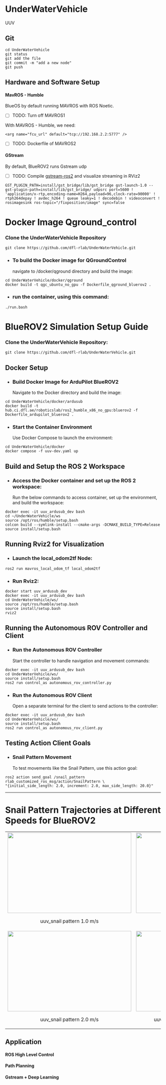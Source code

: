 # UnderWaterVehicle
UUV
## Git
```
cd UnderWaterVehicle
git status
git add the file
git commit -m "add a new node"
git push
```
## Hardware and Software Setup

#### MavROS - Humble
BlueOS by default running MAVROS with ROS Noetic.
- [ ] TODO: Turn off MAVROS1

With MAVROS - Humble, we need:
```
<arg name="fcu_url" default="tcp://192.168.2.2:5777" />
```
- [ ] TODO: Dockerfile of MAVROS2

#### GStream
By default, BlueROV2 runs Gstream udp
- [ ] TODO: Compile [gstream-ros2](https://github.com/BrettRD/ros-gst-bridge) and visualize streaming in RViz2
```
GST_PLUGIN_PATH=install/gst_bridge/lib/gst_bridge gst-launch-1.0 --gst-plugin-path=install/lib/gst_bridge/ udpsrc port=5600 ! 'application/x-rtp,encoding-name=H264,payload=96,clock-rate=90000' ! rtph264depay ! avdec_h264 ! queue leaky=1 ! decodebin ! videoconvert ! rosimagesink ros-topic="/fixposition/image" sync=false
```

# Docker Image Qground_control 

### Clone the UnderWaterVehicle Repository
```
git clone https://github.com/dfl-rlab/UnderWaterVehicle.git
```
- ### **To build the Docker image for QGroundControl**
   navigate to /docker/qground directory and build the image: 
```
cd UnderWaterVehicle/docker/qground
docker build -t qgc_ubuntu_no_gpu -f Dockerfile_qground_bluerov2 .
```
- ### **run the container, using this command:**
```
./run.bash
 ```

# BlueROV2 Simulation Setup Guide

### Clone the UnderWaterVehicle Repository:
```
git clone https://github.com/dfl-rlab/UnderWaterVehicle.git
```
## Docker Setup

- ### **Build Docker Image for ArduPilot BlueROV2**  
   Navigate to the Docker directory and build the image:           
```
cd UnderWaterVehicle/docker/ardusub
docker build -t hub.ci.dfl.ae/roboticslab/ros2_humble_x86_no_gpu:bluerov2 -f Dockerfile_ardupilot_bluerov2 .
```
- ### **Start the Container Environment**         
   Use Docker Compose to launch the environment:
```
cd UnderWaterVehicle/docker
docker compose -f uuv-dev.yaml up
```

## Build and Setup the ROS 2 Workspace
- ### **Access the Docker container and set up the ROS 2 workspace:**
   Run the below commands to access container, set up the environment, and build the workspace:
```
docker exec -it uuv_ardusub_dev bash
cd ~/UnderWaterVehicle/ws
source /opt/ros/humble/setup.bash
colcon build --symlink-install --cmake-args -DCMAKE_BUILD_TYPE=Release
source install/setup.bash 
```

## Running Rviz2 for Visualization
- ### **Launch the local_odom2tf Node:**
```
ros2 run mavros_local_odom_tf local_odom2tf 
```
- ### **Run Rviz2:**
```
docker start uuv_ardusub_dev
docker exec -it uuv_ardusub_dev bash
cd UnderWaterVehicle/ws/
source /opt/ros/humble/setup.bash
source install/setup.bash 
rviz2
```

## Running the Autonomous ROV Controller and Client
- ### **Run the Autonomous ROV Controller**
   Start the controller to handle navigation and movement commands:
```
docker exec -it uuv_ardusub_dev bash
cd UnderWaterVehicle/ws/
source install/setup.bash
ros2 run control_as autonomous_rov_controller.py
```
- ### **Run the Autonomous ROV Client**
   Open a separate terminal for the client to send actions to the controller:
```
docker exec -it uuv_ardusub_dev bash
cd UnderWaterVehicle/ws/
source install/setup.bash
ros2 run control_as autonomous_rov_client.py
```

## Testing Action Client Goals
- ### **Snail Pattern Movement**
   To test movements like the Snail Pattern, use this action goal:
```
ros2 action send_goal /snail_pattern rlab_customized_ros_msg/action/SnailPattern \
"{initial_side_length: 2.0, increment: 2.0, max_side_length: 20.0}"
```
--------------------------------------------------------------------
# Snail Pattern Trajectories at Different Speeds for BlueROV2
<table align='center'>
  <tr width="100%">
    <td width="50%"><img src="https://github.com/dfl-rlab/documentation_materials/blob/master/uuv/uuv_snail_1.0_mps.png" width="400" height="260"/><p align='center'>uuv_snail pattern 1.0 m/s</p></td>
    <td width="50%"><img src="https://github.com/dfl-rlab/documentation_materials/blob/master/uuv/uuv_snail_1.5_mps.png" width="400" height="260"/><p align='center'>uuv_snail pattern 1.5 m/s</p></td>
  </tr>
  <tr width="100%">
    <td width="50%"><img src="https://github.com/dfl-rlab/documentation_materials/blob/master/uuv/uuv_snail_2.0_mps.png" width="400" height="260"/><p align='center'>uuv_snail pattern 2.0 m/s</p></td>
    <td width="50%"><img src="https://github.com/dfl-rlab/documentation_materials/blob/master/uuv/uuv_snail_2.0_mps_v2.png" width="400" height="260"/><p align='center'>uuv_snail pattern 2.0 m/s 2nd attempt</p></td>
  </tr>
</table> 

## Application
#### ROS High Level Control
#### Path Planning
#### Gstream + Deep Learning

